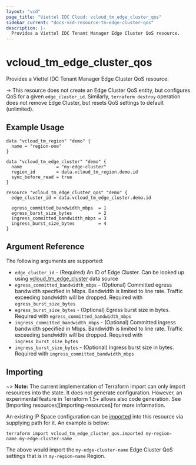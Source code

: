 ```yaml
---
layout: "vcd"
page_title: "Viettel IDC Cloud: vcloud_tm_edge_cluster_qos"
sidebar_current: "docs-vcd-resource-tm-edge-cluster-qos"
description: |-
  Provides a Viettel IDC Tenant Manager Edge Cluster QoS resource.
---
```


# vcloud\_tm\_edge\_cluster\_qos

Provides a Viettel IDC Tenant Manager Edge Cluster QoS resource.

-> This resource does not create an Edge Cluster QoS entity, but configures QoS for a given
`edge_cluster_id`. Similarly, `terraform destroy` operation does not remove Edge Cluster, but resets
QoS settings to default (unlimited). 

## Example Usage

```hcl
data "vcloud_tm_region" "demo" {
  name = "region-one"
}

data "vcloud_tm_edge_cluster" "demo" {
  name             = "my-edge-cluster"
  region_id        = data.vcloud_tm_region.demo.id
  sync_before_read = true
}

resource "vcloud_tm_edge_cluster_qos" "demo" {
  edge_cluster_id = data.vcloud_tm_edge_cluster.demo.id

  egress_committed_bandwidth_mbps  = 1
  egress_burst_size_bytes          = 2
  ingress_committed_bandwidth_mbps = 3
  ingress_burst_size_bytes         = 4
}
```

## Argument Reference

The following arguments are supported:

* `edge_cluster_id` - (Required) An ID of Edge Cluster. Can be looked up using
  [vcloud_tm_edge_cluster](/providers/viettelidc-provider/vcloud/latest/docs/data-sources/tm_edge_cluster) data source
* `egress_committed_bandwidth_mbps` - (Optional) Committed egress bandwidth specified in Mbps.
  Bandwidth is limited to line rate. Traffic exceeding bandwidth will be dropped. Required with
  `egress_burst_size_bytes` 
* `egress_burst_size_bytes` - (Optional) Egress burst size in bytes. Required with
  `egress_committed_bandwidth_mbps`
* `ingress_committed_bandwidth_mbps` - (Optional) Committed ingress bandwidth specified in Mbps.
  Bandwidth is limited to line rate. Traffic exceeding bandwidth will be dropped. Required with
  `ingress_burst_size_bytes`
* `ingress_burst_size_bytes` - (Optional) Ingress burst size in bytes. Required with
  `ingress_committed_bandwidth_mbps`

## Importing

~> **Note:** The current implementation of Terraform import can only import resources into the
state. It does not generate configuration. However, an experimental feature in Terraform 1.5+ allows
also code generation. See [Importing resources][importing-resources] for more information.

An existing IP Space configuration can be [imported][docs-import] into this resource via supplying
path for it. An example is below:

[docs-import]: https://www.terraform.io/docs/import/

```
terraform import vcloud_tm_edge_cluster_qos.imported my-region-name.my-edge-cluster-name
```

The above would import the `my-edge-cluster-name` Edge Cluster QoS settings that is in
`my-region-name` Region.
